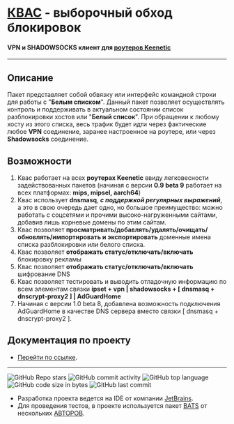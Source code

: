 
# [КВАС](https://forum.keenetic.com/topic/14415-пробуем-квас-shadowsocks-и-другие-vpn-клиенты/?do=findComment&comment=152234) - выборочный обход блокировок #

#### VPN и SHADOWSOCKS клиент для [роутеров Keenetic](https://keenetic.ru/ru/)

---

## Описание

Пакет представляет собой обвязку или интерфейс командной строки для работы с "**Белым списком**".
Данный пакет позволяет осуществлять
контроль и поддерживать в актуальном состоянии 
список разблокировки хостов или "**Белый список**". 
При обращении к любому хосту из этого списка, 
весь трафик будет идти через фактические любое 
**VPN** соединение, заранее настроенное на роутере, 
или через **Shadowsocks** соединение. 


## Возможности
1. Квас работает на всех **роутерах Keenetic** ввиду легковесности задействованных пакетов (начиная с версии **0.9 beta 9** работает на всех платформах: **mips, mipsel, aarch64**)
2. Квас использует **dnsmasq**, ***с поддержкой регулярных выражений***, а это в свою очередь дает одно, но большое преимущество: можно работать с соцсетями и прочими высоко-нагруженными сайтами, добавив лишь корневые домены по этим сайтам.
3. Квас позволяет **просматривать/добавлять/удалять/очищать/обновлять/импортировать и экспортировать** доменные имена списка разблокировки или белого списка.
4. Квас позволяет **отображать статус/отключать/включать** блокировку рекламы
5. Квас позволяет **отображать статус/отключать/включать** шифрование DNS
6. Квас позволяет тестировать и выводить отладочную информацию по всем элементам связки **ipset + vpn | shadowsocks + [ dnsmasq + dnscrypt-proxy2 ] | AdGuardHome**
7. Начиная с версии 1.0 beta 8, добавлена возможность подключения AdGuardHome в качестве DNS сервера вместо связки [ dnsmasq + dnscrypt-proxy2 ].

## Документация по проекту
- [Перейти по cсылке](https://github.com/qzeleza/kvas/wiki).

---

![GitHub Repo stars](https://img.shields.io/github/stars/qzeleza/kvas) ![GitHub commit activity](https://img.shields.io/github/commit-activity/m/qzeleza/kvas) ![GitHub top language](https://img.shields.io/github/languages/top/qzeleza/kvas) ![GitHub code size in bytes](https://img.shields.io/github/languages/code-size/qzeleza/kvas) ![GitHub last commit](https://img.shields.io/github/last-commit/qzeleza/kvas)

- Разработка проекта ведется на IDE от компании [JetBrains](https://www.jetbrains.com/ru-ru/). 
- Для проведения тестов, в проекте используется пакет [BATS](https://github.com/bats-core/bats-core/blob/master/LICENSE.md) от нескольких [АВТОРОВ](https://github.com/bats-core/bats-core/blob/master/AUTHORS). 
